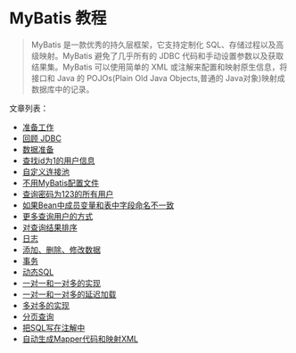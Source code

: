 # MyBatis 教程

> MyBatis 是一款优秀的持久层框架，它支持定制化 SQL、存储过程以及高级映射。MyBatis 避免了几乎所有的 JDBC 代码和手动设置参数以及获取结果集。MyBatis 可以使用简单的 XML 或注解来配置和映射原生信息，将接口和 Java 的 POJOs(Plain Old Java Objects,普通的 Java对象)映射成数据库中的记录。

文章列表：

<ul>
<li><a href="https://blog.letiantian.me/mybatis/mybatis-learn-prepare.html">准备工作</a></li>
<li><a href="https://blog.letiantian.me/mybatis/mybatis-jdbc.html">回顾 JDBC</a></li>
<li><a href="https://blog.letiantian.me/mybatis/mybatis-prepare-data.html">数据准备</a></li>
<li><a href="https://blog.letiantian.me/mybatis/mybatis-find-by-id.html">查找id为1的用户信息</a></li>
<li><a href="https://blog.letiantian.me/mybatis/mybatis-custom-conn-pool.html">自定义连接池</a></li>
<li><a href="https://blog.letiantian.me/mybatis/mybatis-not-use-config-xml.html">不用MyBatis配置文件</a></li>
<li><a href="https://blog.letiantian.me/mybatis/mybatis-find-all.html">查询密码为123的所有用户</a></li>
<li><a href="https://blog.letiantian.me/mybatis/mybatis-filed-name-inconsistent.html">如果Bean中成员变量和表中字段命名不一致</a></li>
<li><a href="https://blog.letiantian.me/mybatis/mybatis-more-find-methods.html">更多查询用户的方式</a></li>
<li><a href="https://blog.letiantian.me/mybatis/mybatis-select-order.html">对查询结果排序</a></li>
<li><a href="https://blog.letiantian.me/mybatis/mybatis-log.html">日志</a></li>
<li><a href="https://blog.letiantian.me/mybatis/mybatis-insert-update-delete.html">添加、删除、修改数据</a></li>
<li><a href="https://blog.letiantian.me/mybatis/mybatis-transaction.html">事务</a></li>
<li><a href="https://blog.letiantian.me/mybatis/mybatis-dynamic-sql.html">动态SQL</a></li>
<li><a href="https://blog.letiantian.me/mybatis/mbatis-one2one-one2multi.html">一对一和一对多的实现</a></li>
<li><a href="https://blog.letiantian.me/mybatis/mbatis-one2one-one2multi-delay-load.html">一对一和一对多的延迟加载</a></li>
<li><a href="https://blog.letiantian.me/mybatis/mybatis-multi2multi.html">多对多的实现</a></li>
<li><a href="https://blog.letiantian.me/mybatis/mybatis-query-pagination.html">分页查询</a></li>
<li><a href="https://blog.letiantian.me/mybatis/mybatis-annotation-sql.html">把SQL写在注解中</a></li>
<li><a href="https://blog.letiantian.me/mybatis/mybatis-auto-generator.html">自动生成Mapper代码和映射XML</a></li>
</ul>